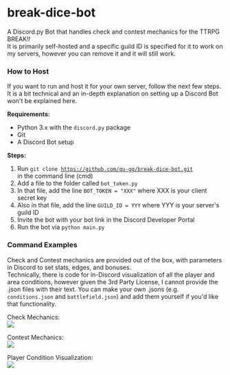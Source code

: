 # break-dice-bot
A Discord.py Bot that handles check and contest mechanics for the TTRPG BREAK!!<br>
It is primarily self-hosted and a specific guild ID is specified for it to work on my servers, however you can remove it
and it will still work.

### How to Host
If you want to run and host it for your own server, follow the next few steps.<br>
It is a bit technical and an in-depth explanation on setting up a Discord Bot won't be explained here.

<b>Requirements:</b>
<ul>
    <li>Python 3.x with the <code>discord.py</code> package</li>
    <li>Git</li>
    <li>A Discord Bot setup</li>
</ul>

<b>Steps:</b>
1. Run <code>git clone https://github.com/qu-gg/break-dice-bot.git </code> in the command line (cmd)
2. Add a file to the folder called <code>bot_token.py</code>
3. In that file, add the line <code>BOT_TOKEN = "XXX"</code> where XXX is your client secret key
4. Also in that file, add the line <code>GUILD_ID = YYY</code> where YYY is your server's guild ID
5. Invite the bot with your bot link in the Discord Developer Portal
6. Run the bot via <code>python main.py</code>

### Command Examples
Check and Contest mechanics are provided out of the box, with parameters in Discord to set stats, edges, and bonuses.<br>
Technically, there is code for in-Discord visualization of all the player and area conditions, however given the 3rd Party License,
I cannot provide the .json files with their text. You can make your own .jsons (e.g. <code>conditions.json</code> and <code>battlefield.json</code>) and add them yourself if you'd like that functionality.

Check Mechanics:<br>
<img src="https://github.com/qu-gg/break-dice-bot/assets/32918812/892f2003-282b-47a3-a125-074e297b699e">

Contest Mechanics:<br>
<img src="https://github.com/qu-gg/break-dice-bot/assets/32918812/8fbd1c1a-ef05-4987-a05e-059336e9bb85">

Player Condition Visualization:<br>
<img src="https://github.com/qu-gg/break-dice-bot/assets/32918812/66d427b4-0e27-461c-828d-3b4ad395f0dc">